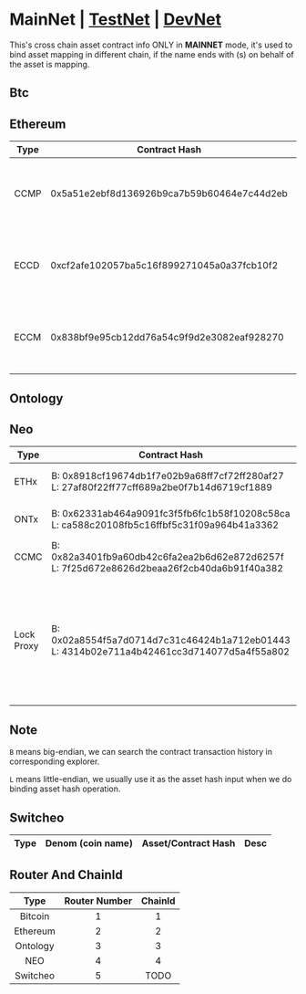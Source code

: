 # MainNet | [TestNet](README.md) | [DevNet](README_DevNet.md) 

This's cross chain asset contract info ONLY in <strong>MAINNET</strong> mode, it's used to bind asset mapping in different chain, if the name ends with (s) on behalf of the asset is mapping.

## Btc


## Ethereum

Type | Contract Hash | Desc
---|---|---
CCMP | 0x5a51e2ebf8d136926b9ca7b59b60464e7c44d2eb | Cross Chain Manager Proxy contract hash 
ECCD | 0xcf2afe102057ba5c16f899271045a0a37fcb10f2 | Ethereum Cross Chain Data contract hash
ECCM | 0x838bf9e95cb12dd76a54c9f9d2e3082eaf928270 | Ethereum Cross Chain Manager contract hash

## Ontology

## Neo
Type | Contract Hash | Desc
---|---|---
ETHx | B: 0x8918cf19674db1f7e02b9a68ff7cf72ff280af27 </br> L: 27af80f22ff77cff689a2be0f7b14d6719cf1889 | Eth asset hash in Neo chain
ONTx | B: 0x62331ab464a9091fc3f5fb6fc1b58f10208c58ca </br> L: ca588c20108fb5c16ffbf5c31f09a964b41a3362 | ONT asset hash in Neo chain
CCMC | B: 0x82a3401fb9a60db42c6fa2ea2b6d62e872d6257f </br> L: 7f25d672e8626d2beaa26f2cb40da6b91f40a382 | Cross Chain Manager Contract
Lock Proxy | B: 0x02a8554f5a7d0714d7c31c46424b1a712eb01443 </br> L: 4314b02e711a4b42461cc3d714077d5a4f55a802 | The lock proxy bridge contract hash for asset not implementing the "lock" and "unlock" logic to do cross chain tx

## Note 
`B` means big-endian, we can search the contract transaction history in corresponding explorer.

`L` means little-endian, we usually use it as the asset hash input when we do binding asset hash operation.

## Switcheo

Type | Denom (coin name) | Asset/Contract Hash | Desc
:-:|:-:|:-:|:-:


## Router And ChainId
Type | Router Number | ChainId
:-:|:-:|:-:
Bitcoin | 1 | 1
Ethereum | 2 | 2
Ontology | 3 | 3
NEO | 4 | 4
Switcheo | 5 | TODO
